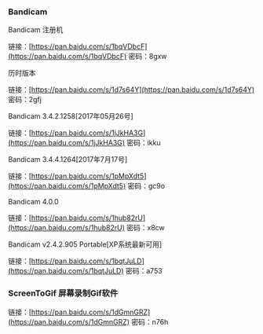 ### Bandicam

Bandicam 注册机

链接：[https://pan.baidu.com/s/1bqVDbcF](https://pan.baidu.com/s/1bqVDbcF) 密码：8gxw

历时版本

链接：[https://pan.baidu.com/s/1d7s64Y](https://pan.baidu.com/s/1d7s64Y) 密码：2gfj

Bandicam 3.4.2.1258\[2017年05月26号\]

链接：[https://pan.baidu.com/s/1jJkHA3G](https://pan.baidu.com/s/1jJkHA3G) 密码：ikku

Bandicam 3.4.4.1264\[2017年7月17号\]

链接：[https://pan.baidu.com/s/1pMpXdt5](https://pan.baidu.com/s/1pMpXdt5) 密码：gc9o

Bandicam 4.0.0

链接：[https://pan.baidu.com/s/1hub82rU](https://pan.baidu.com/s/1hub82rU) 密码：x8cw

Bandicam v2.4.2.905 Portable\[XP系统最新可用\]

链接：[https://pan.baidu.com/s/1bqtJuLD](https://pan.baidu.com/s/1bqtJuLD) 密码：a753

### ScreenToGif 屏幕录制Gif软件

链接：[https://pan.baidu.com/s/1dGmnGRZ](https://pan.baidu.com/s/1dGmnGRZ) 密码：n76h

